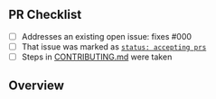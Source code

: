 <!-- 👋 Hi, thanks for sending a PR to github-default-labels! 🗂
Please fill out all fields below and make sure each item is true and [x] checked.
Otherwise we may not be able to review your PR. -->

## PR Checklist

- [ ] Addresses an existing open issue: fixes #000
- [ ] That issue was marked as [`status: accepting prs`](https://github.com/JoshuaKGoldberg/github-default-labels/issues?q=is%3Aopen+is%3Aissue+label%3A%22status%3A+accepting+prs%22)
- [ ] Steps in [CONTRIBUTING.md](https://github.com/JoshuaKGoldberg/github-default-labels/blob/main/.github/CONTRIBUTING.md) were taken

## Overview

<!-- Description of what is changed and how the code change does that. -->
